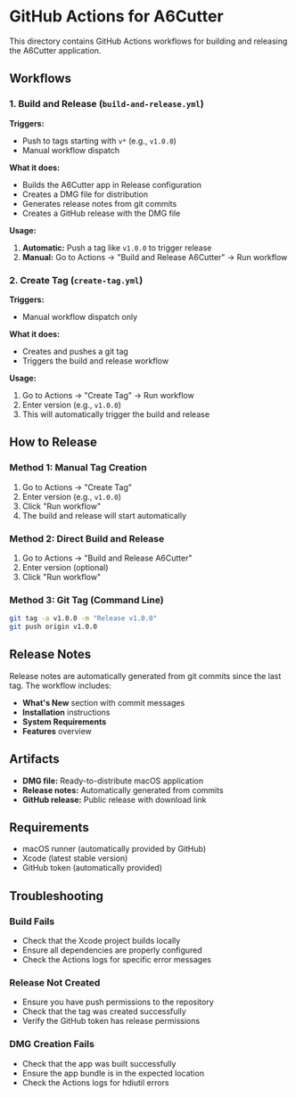 # GitHub Actions for A6Cutter

This directory contains GitHub Actions workflows for building and releasing the A6Cutter application.

## Workflows

### 1. Build and Release (`build-and-release.yml`)

**Triggers:**
- Push to tags starting with `v*` (e.g., `v1.0.0`)
- Manual workflow dispatch

**What it does:**
- Builds the A6Cutter app in Release configuration
- Creates a DMG file for distribution
- Generates release notes from git commits
- Creates a GitHub release with the DMG file

**Usage:**
1. **Automatic:** Push a tag like `v1.0.0` to trigger release
2. **Manual:** Go to Actions → "Build and Release A6Cutter" → Run workflow

### 2. Create Tag (`create-tag.yml`)

**Triggers:**
- Manual workflow dispatch only

**What it does:**
- Creates and pushes a git tag
- Triggers the build and release workflow

**Usage:**
1. Go to Actions → "Create Tag" → Run workflow
2. Enter version (e.g., `v1.0.0`)
3. This will automatically trigger the build and release

## How to Release

### Method 1: Manual Tag Creation
1. Go to Actions → "Create Tag"
2. Enter version (e.g., `v1.0.0`)
3. Click "Run workflow"
4. The build and release will start automatically

### Method 2: Direct Build and Release
1. Go to Actions → "Build and Release A6Cutter"
2. Enter version (optional)
3. Click "Run workflow"

### Method 3: Git Tag (Command Line)
```bash
git tag -a v1.0.0 -m "Release v1.0.0"
git push origin v1.0.0
```

## Release Notes

Release notes are automatically generated from git commits since the last tag. The workflow includes:

- **What's New** section with commit messages
- **Installation** instructions
- **System Requirements**
- **Features** overview

## Artifacts

- **DMG file:** Ready-to-distribute macOS application
- **Release notes:** Automatically generated from commits
- **GitHub release:** Public release with download link

## Requirements

- macOS runner (automatically provided by GitHub)
- Xcode (latest stable version)
- GitHub token (automatically provided)

## Troubleshooting

### Build Fails
- Check that the Xcode project builds locally
- Ensure all dependencies are properly configured
- Check the Actions logs for specific error messages

### Release Not Created
- Ensure you have push permissions to the repository
- Check that the tag was created successfully
- Verify the GitHub token has release permissions

### DMG Creation Fails
- Check that the app was built successfully
- Ensure the app bundle is in the expected location
- Check the Actions logs for hdiutil errors

